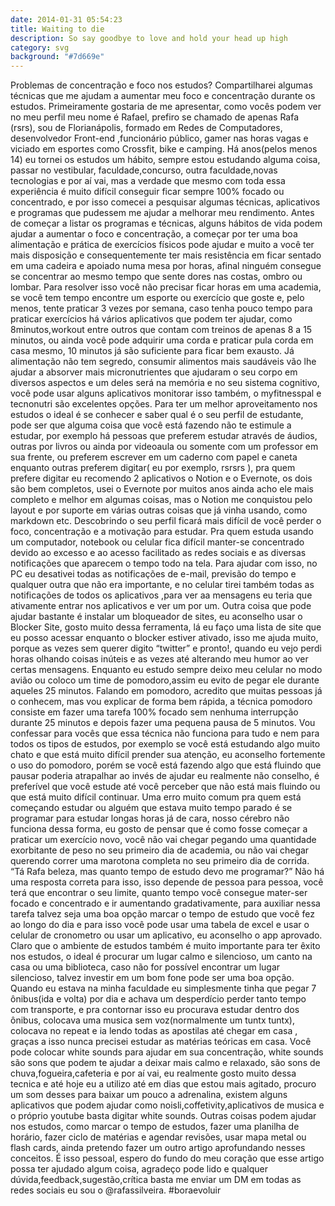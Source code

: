 ```yaml
---
date: 2014-01-31 05:54:23
title: Waiting to die
description: So say goodbye to love and hold your head up high
category: svg
background: "#7d669e"
---
```


Problemas de concentração e foco nos estudos?
Compartilharei algumas técnicas que me ajudam a aumentar meu foco e concentração durante os
estudos.
Primeiramente gostaria de me apresentar, como vocês podem ver no meu perfil meu nome é Rafael,
prefiro se chamado de apenas Rafa (rsrs), sou de Florianápolis, formado em Redes de
Computadores, desenvolvedor Front-end ,funcionário público, gamer nas horas vagas e viciado em
esportes como Crossfit, bike e camping.
Há anos(pelos menos 14) eu tornei os estudos um hábito, sempre estou estudando alguma coisa,
passar no vestibular, faculdade,concurso, outra faculdade,novas tecnologias e por aí vai, mas a
verdade que mesmo com toda essa experiência é muito difícil conseguir ficar sempre 100% focado
ou concentrado, e por isso comecei a pesquisar algumas técnicas, aplicativos e programas que
pudessem me ajudar a melhorar meu rendimento.
Antes de começar a listar os programas e técnicas, alguns hábitos de vida podem ajudar a aumentar
o foco e concentração, a começar por ter uma boa alimentação e prática de exercícios físicos pode
ajudar e muito a você ter mais disposição e consequentemente ter mais resistência em ficar sentado
em uma cadeira e apoiado numa mesa por horas, afinal ninguém consegue se concentrar ao mesmo
tempo que sente dores nas costas, ombro ou lombar.
Para resolver isso você não precisar ficar horas em uma academia, se você tem tempo encontre um
esporte ou exercício que goste e, pelo menos, tente praticar 3 vezes por semana, caso tenha pouco
tempo para praticar exercícios há vários aplicativos que podem ter ajudar, como 8minutos,workout
entre outros que contam com treinos de apenas 8 a 15 minutos, ou ainda você pode adquirir uma
corda e praticar pula corda em casa mesmo, 10 minutos já são suficiente para ficar bem exausto.
Já alimentação não tem segredo, consumir alimentos mais saudáveis vão lhe ajudar a absorver mais
micronutrientes que ajudaram o seu corpo em diversos aspectos e um deles será na memória e no
seu sistema cognitivo, você pode usar alguns aplicativos monitorar isso também, o myfitnesspal e
tecnonutri são excelentes opções.
Para ter um melhor aproveitamento nos estudos o ideal é se conhecer e saber qual é o seu perfil de
estudante, pode ser que alguma coisa que você está fazendo não te estimule a estudar, por exemplo
há pessoas que preferem estudar através de áudios, outras por livros ou ainda por videoaula ou
somente com um professor em sua frente, ou preferem escrever em um caderno com papel e caneta
enquanto outras preferem digitar( eu por exemplo, rsrsrs ), pra quem prefere digitar eu recomendo 2
aplicativos o Notion e o Evernote, os dois são bem completos, usei o Evernote por muitos anos
ainda acho ele mais completo e melhor em algumas coisas, mas o Notion me conquistou pelo layout
e por suporte em várias outras coisas que já vinha usando, como markdown etc.
Descobrindo o seu perfil ficará mais difícil de você perder o foco, concentração e a motivação para
estudar.
Pra quem estuda usando um computador, notebook ou celular fica difícil manter-se concentrado
devido ao excesso e ao acesso facilitado as redes sociais e as diversas notificações que aparecem o
tempo todo na tela.
Para ajudar com isso, no PC eu desativei todas as notificações de e-mail, previsão do tempo e
qualquer outra que não era importante, e no celular tirei também todas as notificações de todos os
aplicativos ,para ver aa mensagens eu teria que ativamente entrar nos aplicativos e ver um por um.
Outra coisa que pode ajudar bastante é instalar um bloqueador de sites, eu aconselho usar o Blocker
Site, gosto muito dessa ferramenta, lá eu faço uma lista de site que eu posso acessar enquanto o
blocker estiver ativado, isso me ajuda muito, porque as vezes sem querer digito “twitter” e pronto!,
quando eu vejo perdi horas olhando coisas inúteis e as vezes até alterando meu humor ao ver certas
mensagens.
Enquanto eu estudo sempre deixo meu celular no modo avião ou coloco um time de pomodoro,assim eu evito de pegar ele durante aqueles 25 minutos.
Falando em pomodoro, acredito que muitas pessoas já o conhecem, mas vou explicar de forma bem
rápida, a técnica pomodoro consiste em fazer uma tarefa 100% focado sem nenhuma interrupção
durante 25 minutos e depois fazer uma pequena pausa de 5 minutos.
Vou confessar para vocês que essa técnica não funciona para tudo e nem para todos os tipos de
estudos, por exemplo se você está estudando algo muito chato e que está muito difícil prender sua
atenção, eu aconselho fortemente o uso do pomodoro, porém se você está fazendo algo que está
fluindo que pausar poderia atrapalhar ao invés de ajudar eu realmente não conselho, é preferível
que você estude até você perceber que não está mais fluindo ou que está muito difícil continuar.
Uma erro muito comum pra quem está começando estudar ou alguém que estava muito tempo
parado é se programar para estudar longas horas já de cara, nosso cérebro não funciona dessa forma,
eu gosto de pensar que é como fosse começar a praticar um exercício novo, você não vai chegar
pegando uma quantidade exorbitante de peso no seu primeiro dia de academia, ou não vai chegar
querendo correr uma marotona completa no seu primeiro dia de corrida. “Tá Rafa beleza, mas
quanto tempo de estudo devo me programar?” Não há uma resposta correta para isso, isso depende
de pessoa para pessoa, você terá que encontrar o seu limite, quanto tempo você consegue mater-ser
focado e concentrado e ir aumentando gradativamente, para auxiliar nessa tarefa talvez seja uma
boa opção marcar o tempo de estudo que você fez ao longo do dia e para isso você pode usar uma
tabela de excel e usar o celular de cronometro ou usar um aplicativo, eu aconselho o app aprovado.
Claro que o ambiente de estudos também é muito importante para ter êxito nos estudos, o ideal é
procurar um lugar calmo e silencioso, um canto na casa ou uma biblioteca, caso não for possível
encontrar um lugar silencioso, talvez investir em um bom fone pode ser uma boa opção.
Quando eu estava na minha faculdade eu simplesmente tinha que pegar 7 ônibus(ida e volta) por dia
e achava um desperdício perder tanto tempo com transporte, e pra contornar isso eu procurava
estudar dentro dos ônibus, colocava uma musica sem voz(normalmente um tuntx tuntx), colocava
no repeat e ia lendo todas as apostilas até chegar em casa , graças a isso nunca precisei estudar as
matérias teóricas em casa.
Você pode colocar white sounds para ajudar em sua concentração, white sounds são sons que
podem te ajudar a deixar mais calmo e relaxado, são sons de chuva,fogueira,cafeteria e por aí vai,
eu realmente gosto muito dessa tecnica e até hoje eu a utilizo até em dias que estou mais agitado,
procuro um som desses para baixar um pouco a adrenalina, existem alguns aplicativos que podem
ajudar como noisli,coffetivity,aplicativos de musica e o próprio youtube basta digitar white sounds.
Outras coisas podem ajudar nos estudos, como marcar o tempo de estudos, fazer uma planilha de
horário, fazer ciclo de matérias e agendar revisões, usar mapa metal ou flash cards, ainda pretendo
fazer um outro artigo aprofundando nesses conceitos.
É isso pessoal, espero do fundo do meu coração que esse artigo possa ter ajudado algum coisa,
agradeço pode lido e qualquer dúvida,feedback,sugestão,crítica basta me enviar um DM em todas as
redes sociais eu sou o @rafassilveira. #boraevoluir